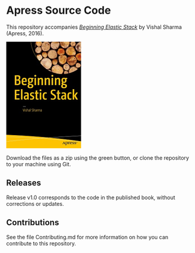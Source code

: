 # Apress Source Code

This repository accompanies [*Beginning Elastic Stack*](http://www.apress.com/9781484216934) by Vishal Sharma (Apress, 2016).

![Cover image](9781484216934.jpg)

Download the files as a zip using the green button, or clone the repository to your machine using Git.

## Releases

Release v1.0 corresponds to the code in the published book, without corrections or updates.

## Contributions

See the file Contributing.md for more information on how you can contribute to this repository.
